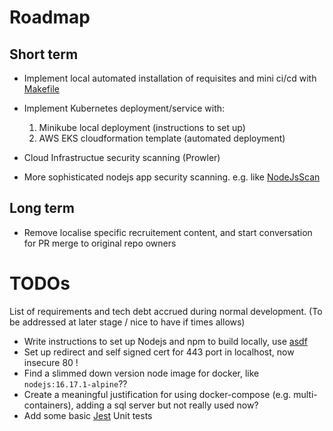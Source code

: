 # Roadmap

## Short term

- Implement local automated installation of requisites and mini ci/cd with [Makefile](https://www.gnu.org/software/make/manual/make.html)

- Implement Kubernetes deployment/service with:
    1. Minikube local deployment (instructions to set up)
    2. AWS EKS cloudformation template (automated deployment)

- Cloud Infrastructue security scanning (Prowler)

- More sophisticated nodejs app security scanning. e.g. like [NodeJsScan](https://github.com/ajinabraham/NodeJsScan)

## Long term

- Remove localise specific recruitement content, and start conversation for PR merge to original repo owners 

# TODOs

List of requirements and tech debt accrued during normal development. (To be addressed at later stage / nice to have if times allows)

- Write instructions to set up Nodejs and npm to build locally, use [asdf](https://asdf-vm.com)
- Set up redirect and self signed cert for 443 port in localhost, now insecure 80 !
- Find a slimmed down version node image for docker, like `nodejs:16.17.1-alpine`??
- Create a meaningful justification for using docker-compose (e.g. multi-containers), adding a sql server but not really used now?
- Add some basic [Jest](https://jestjs.io/) Unit tests
